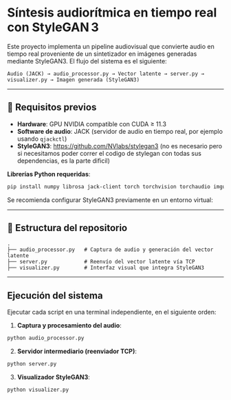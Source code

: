 # Síntesis audiorítmica en tiempo real con StyleGAN 3

Este proyecto implementa un pipeline audiovisual que convierte audio en tiempo real proveniente de un sintetizador en imágenes generadas mediante StyleGAN3. El flujo del sistema es el siguiente:

```
Audio (JACK) → audio_processor.py → Vector latente → server.py → visualizer.py → Imagen generada (StyleGAN3)
```

---

## 🚧 Requisitos previos

- **Hardware**: GPU NVIDIA compatible con CUDA ≥ 11.3  
- **Software de audio**: JACK (servidor de audio en tiempo real, por ejemplo usando `qjackctl`)
- **StyleGAN3**: https://github.com/NVlabs/stylegan3 (no es necesario pero si necesitamos poder correr el codigo de stylegan con todas sus dependencias, es la parte dificil)

**Librerías Python requeridas**:

```bash
pip install numpy librosa jack-client torch torchvision torchaudio imgui matplotlib dnnlib
```

Se recomienda configurar StyleGAN3 previamente en un entorno virtual:


---

## 📂 Estructura del repositorio

```
.
├── audio_processor.py   # Captura de audio y generación del vector latente
├── server.py            # Reenvío del vector latente vía TCP
├── visualizer.py        # Interfaz visual que integra StyleGAN3
```

---

## Ejecución del sistema

Ejecutar cada script en una terminal independiente, en el siguiente orden:

1. **Captura y procesamiento del audio**:

```bash
python audio_processor.py
```

2. **Servidor intermediario (reenviador TCP)**:

```bash
python server.py
```

3. **Visualizador  StyleGAN3**:

```bash
python visualizer.py
```
